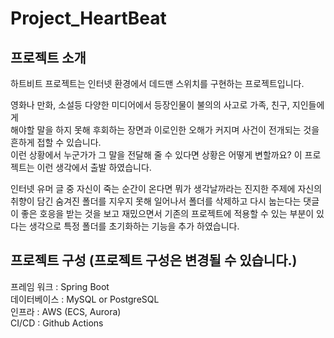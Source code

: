 # Project_HeartBeat

## 프로젝트 소개

하트비트 프로젝트는 인터넷 환경에서 데드맨 스위치를 구현하는 프로젝트입니다.

영화나 만화, 소설등 다양한 미디어에서 등장인물이 불의의 사고로 가족, 친구, 지인들에게  
해야할 말을 하지 못해 후회하는 장면과 이로인한 오해가 커지며 사건이 전개되는 것을 흔하게 접할 수 있습니다.  
이런 상황에서 누군가가 그 말을 전달해 줄 수 있다면 상황은 어떻게 변할까요? 이 프로젝트는 이런 생각에서 출발 하였습니다.

인터넷 유머 글 중 자신이 죽는 순간이 온다면 뭐가 생각날까라는 진지한 주제에 자신의 취향이 담긴 숨겨진 폴더를 지우지 못해 일어나서 폴더를 삭제하고 다시 눕는다는 댓글이 좋은 호응을 받는 것을 보고 재밌으면서 기존의 프로젝트에 적용할 수 있는 부분이 있다는 생각으로 특정 폴더를 초기화하는 기능을 추가 하였습니다.

## 프로젝트 구성 (프로젝트 구성은 변경될 수 있습니다.)

프레임 워크 : Spring Boot  
데이터베이스 : MySQL or PostgreSQL  
인프라 : AWS (ECS, Aurora)  
CI/CD : Github Actions
